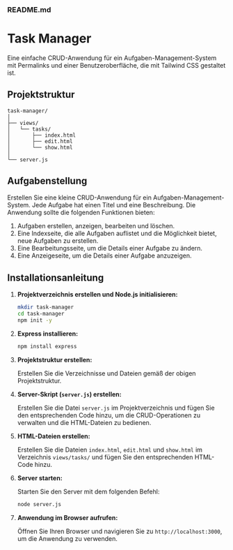 ### README.md


# Task Manager

Eine einfache CRUD-Anwendung für ein Aufgaben-Management-System mit Permalinks und einer Benutzeroberfläche, die mit Tailwind CSS gestaltet ist.

## Projektstruktur

```
task-manager/
│
├── views/
│   └── tasks/
│       ├── index.html
│       ├── edit.html
│       └── show.html
│
└── server.js
```

## Aufgabenstellung

Erstellen Sie eine kleine CRUD-Anwendung für ein Aufgaben-Management-System. Jede Aufgabe hat einen Titel und eine Beschreibung. Die Anwendung sollte die folgenden Funktionen bieten:

1. Aufgaben erstellen, anzeigen, bearbeiten und löschen.
2. Eine Indexseite, die alle Aufgaben auflistet und die Möglichkeit bietet, neue Aufgaben zu erstellen.
3. Eine Bearbeitungsseite, um die Details einer Aufgabe zu ändern.
4. Eine Anzeigeseite, um die Details einer Aufgabe anzuzeigen.

## Installationsanleitung

1. **Projektverzeichnis erstellen und Node.js initialisieren:**

   ```sh
   mkdir task-manager
   cd task-manager
   npm init -y
   ```

2. **Express installieren:**

   ```sh
   npm install express
   ```

3. **Projektstruktur erstellen:**

   Erstellen Sie die Verzeichnisse und Dateien gemäß der obigen Projektstruktur.

4. **Server-Skript (`server.js`) erstellen:**

   Erstellen Sie die Datei `server.js` im Projektverzeichnis und fügen Sie den entsprechenden Code hinzu, um die CRUD-Operationen zu verwalten und die HTML-Dateien zu bedienen.

5. **HTML-Dateien erstellen:**

   Erstellen Sie die Dateien `index.html`, `edit.html` und `show.html` im Verzeichnis `views/tasks/` und fügen Sie den entsprechenden HTML-Code hinzu.

6. **Server starten:**

   Starten Sie den Server mit dem folgenden Befehl:

   ```sh
   node server.js
   ```

7. **Anwendung im Browser aufrufen:**

   Öffnen Sie Ihren Browser und navigieren Sie zu `http://localhost:3000`, um die Anwendung zu verwenden.

